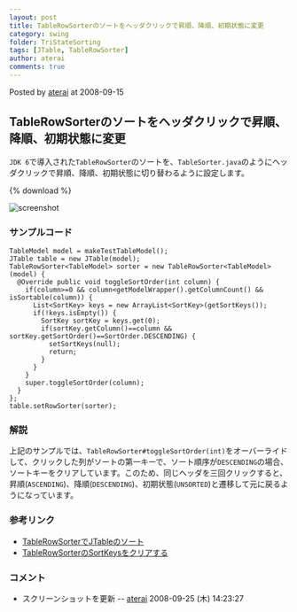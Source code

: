 ```yaml
---
layout: post
title: TableRowSorterのソートをヘッダクリックで昇順、降順、初期状態に変更
category: swing
folder: TriStateSorting
tags: [JTable, TableRowSorter]
author: aterai
comments: true
---
```


Posted by [aterai](http://terai.xrea.jp/aterai.html) at 2008-09-15

## TableRowSorterのソートをヘッダクリックで昇順、降順、初期状態に変更
`JDK 6`で導入された`TableRowSorter`のソートを、`TableSorter.java`のようにヘッダクリックで昇順、降順、初期状態に切り替わるように設定します。

{% download %}

![screenshot](https://lh4.googleusercontent.com/_9Z4BYR88imo/TQTWVWrGvdI/AAAAAAAAApE/-DL1kAZzGsM/s800/TriStateSorting.png)

### サンプルコード
<pre class="prettyprint"><code>TableModel model = makeTestTableModel();
JTable table = new JTable(model);
TableRowSorter&lt;TableModel&gt; sorter = new TableRowSorter&lt;TableModel&gt;(model) {
  @Override public void toggleSortOrder(int column) {
    if(column&gt;=0 &amp;&amp; column&lt;getModelWrapper().getColumnCount() &amp;&amp; isSortable(column)) {
      List&lt;SortKey&gt; keys = new ArrayList&lt;SortKey&gt;(getSortKeys());
      if(!keys.isEmpty()) {
        SortKey sortKey = keys.get(0);
        if(sortKey.getColumn()==column &amp;&amp; sortKey.getSortOrder()==SortOrder.DESCENDING) {
          setSortKeys(null);
          return;
        }
      }
    }
    super.toggleSortOrder(column);
  }
};
table.setRowSorter(sorter);
</code></pre>

### 解説
上記のサンプルでは、`TableRowSorter#toggleSortOrder(int)`をオーバーライドして、クリックした列がソートの第一キーで、ソート順序が`DESCENDING`の場合、ソートキーをクリアしています。このため、同じヘッダを三回クリックすると、昇順(`ASCENDING`)、降順(`DESCENDING`)、初期状態(`UNSORTED`)と遷移して元に戻るようになっています。

### 参考リンク
- [TableRowSorterでJTableのソート](http://terai.xrea.jp/Swing/TableRowSorter.html)
- [TableRowSorterのSortKeysをクリアする](http://terai.xrea.jp/Swing/ClearSortingState.html)

<!-- dummy comment line for breaking list -->

### コメント
- スクリーンショットを更新 -- [aterai](http://terai.xrea.jp/aterai.html) 2008-09-25 (木) 14:23:27

<!-- dummy comment line for breaking list -->

